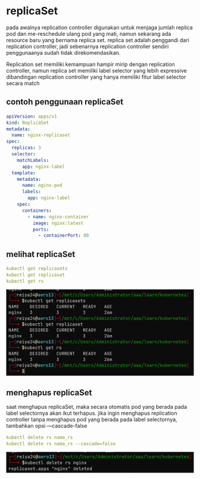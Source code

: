 # replicaSet

pada awalnya replication controller digunakan untuk menjaga jumlah replica pod dan me-reschedule ulang pod yang mati, namun sekarang ada resource baru yang bernama replica set. replica set adalah penggandi dari replication controller, jadi sebenarnya replication controller sendiri penggunaanya sudah tidak direkomendasikan.

Replication set memiliki kemampuan hampir mirip dengan replication controller, namun replica set memiliki label selector yang lebih expressive dibandingan replication controller yang hanya memiliki fitur label selector secara match

## contoh penggunaan replicaSet

```yaml
apiVersion: apps/v1
kind: ReplicaSet
metadata:
  name: nginx-replicaset
spec:
  replicas: 3
  selector:
    matchLabels:
      app: nginx-label
  template:
    metadata:
      name: nginx-pod
      labels:
        app: nginx-label
    spec:
      containers:
        - name: nginx-container
          image: nginx:latest
          ports:
            - containerPort: 80
```

## melihat replicaSet

```yaml
kubectl get replicasets
kubectl get replicaset
kubectl get rs
```

![Untitled](replicaSet%202c3c44514358427ebc5c4a8b00ae9d42/Untitled.png)

## menghapus replicaSet

saat menghapus replicaSet, maka secara otomatis pod yang berada pada label selectornya akan ikut terhapus. jika ingin menghapus replication controller tanpa menghapus pod yang berada pada label selectornya, tambahkan opsi —cascade-false

```yaml
kubectl delete rs nama_rs
kubectl delete rs nama_rs --cascade=false
```

![Untitled](replicaSet%202c3c44514358427ebc5c4a8b00ae9d42/Untitled%201.png)